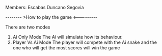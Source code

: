 Members:
   Escabas
   Duncano
   Segovia



-------- >How to play the game <---------

There are two modes 
1. Ai Only Mode
   The Ai will simulate how its behaviour.
3. Player Vs Ai Mode
   The player will compete with the Ai snake and the one who will get the most scores will win the game
